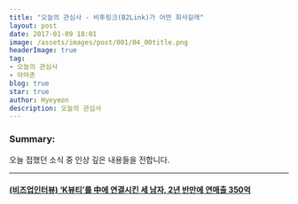 ```yaml
---
title: "오늘의 관심사 - 비투링크(B2Link)가 어떤 회사길래"
layout: post
date: 2017-01-09 18:01
image: /assets/images/post/001/04_00title.png
headerImage: true
tag:
- 오늘의 관심사
- 아마존
blog: true
star: true
author: Hyeyeon
description: 오늘의 관심사
---
```


### Summary:

오늘 접했던 소식 중 인상 깊은 내용들을 전합니다.

---


#### [(비즈업인터뷰) ‘K뷰티’를 中에 연결시킨 세 남자, 2년 반만에 연매출 350억](http://www.demoday.co.kr/blog/286)
